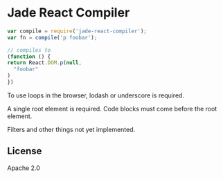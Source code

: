 # Jade React Compiler

```js
var compile = require('jade-react-compiler');
var fn = compile('p foobar');

// compiles to
(function () {
return React.DOM.p(null,
  "foobar"
)
})
```

To use loops in the browser, lodash or underscore is required.

A single root element is required. Code blocks must come before the root element.

Filters and other things not yet implemented.

## License

Apache 2.0
